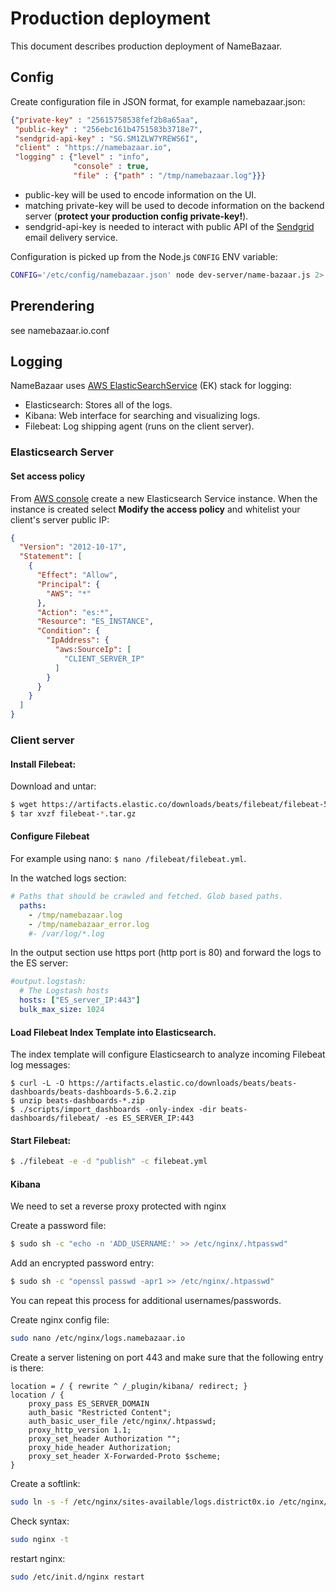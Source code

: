 # Production deployment
This document describes production deployment of NameBazaar.

## Config

Create configuration file in JSON format, for example namebazaar.json:
```json
{"private-key" : "25615758538fef2b8a65aa",
 "public-key" : "256ebc161b4751583b3718e7",
 "sendgrid-api-key" : "SG.SM1ZLW7YREWS6I",
 "client" : "https://namebazaar.io",
 "logging" : {"level" : "info",
              "console" : true,
              "file" : {"path" : "/tmp/namebazaar.log"}}}
```
  - public-key will be used to encode information on the UI.
  - matching private-key will be used to decode information on the backend server (**protect your production config private-key!**).
  - sendgrid-api-key is needed to interact with public API of the [Sendgrid](https://sendgrid.com/) email delivery service.

Configuration is picked up from the Node.js `CONFIG` ENV variable:
```sh
CONFIG='/etc/config/namebazaar.json' node dev-server/name-bazaar.js 2> /tmp/namebazaar_error.log
```

## Prerendering

see namebazaar.io.conf

## Logging

NameBazaar uses [AWS ElasticSearchService](https://aws.amazon.com/elasticsearch-service/) (EK) stack for logging:
  - Elasticsearch: Stores all of the logs.
  - Kibana: Web interface for searching and visualizing logs.
  - Filebeat: Log shipping agent (runs on the client server).

###  Elasticsearch Server

#### Set access policy

From [AWS console](https://console.aws.amazon.com/console/home) create a new Elasticsearch Service instance.
When the instance is created select **Modify the access policy** and whitelist your client's server public IP:

```json
{
  "Version": "2012-10-17",
  "Statement": [
    {
      "Effect": "Allow",
      "Principal": {
        "AWS": "*"
      },
      "Action": "es:*",
      "Resource": "ES_INSTANCE",
      "Condition": {
        "IpAddress": {
          "aws:SourceIp": [
            "CLIENT_SERVER_IP"
          ]
        }
      }
    }
  ]
}
```

### Client server

#### Install Filebeat:
Download and untar:
```sh
$ wget https://artifacts.elastic.co/downloads/beats/filebeat/filebeat-5.6.2-linux-x86_64.tar.gz
$ tar xvzf filebeat-*.tar.gz
```

#### Configure Filebeat

For example using nano: `$ nano /filebeat/filebeat.yml`.

In the watched logs section:
```yml
# Paths that should be crawled and fetched. Glob based paths.
  paths:
    - /tmp/namebazaar.log
    - /tmp/namebazaar_error.log
    #- /var/log/*.log
```

In the output section use https port (http port is 80) and forward the logs to the ES server:
```yml
#output.logstash:
  # The Logstash hosts
  hosts: ["ES_server_IP:443"]
  bulk_max_size: 1024
```

#### Load Filebeat Index Template into Elasticsearch.

The index template will configure Elasticsearch to analyze incoming Filebeat log messages:

```ssh
$ curl -L -O https://artifacts.elastic.co/downloads/beats/beats-dashboards/beats-dashboards-5.6.2.zip
$ unzip beats-dashboards-*.zip
$ ./scripts/import_dashboards -only-index -dir beats-dashboards/filebeat/ -es ES_SERVER_IP:443
```

#### Start Filebeat:

```sh
$ ./filebeat -e -d "publish" -c filebeat.yml
```

#### Kibana

We need to set a reverse proxy protected with nginx

Create a password file:

```sh
$ sudo sh -c "echo -n 'ADD_USERNAME:' >> /etc/nginx/.htpasswd"
```

Add an encrypted password entry:

```sh
$ sudo sh -c "openssl passwd -apr1 >> /etc/nginx/.htpasswd"
```

You can repeat this process for additional usernames/passwords.

Create nginx config file:

```sh
sudo nano /etc/nginx/logs.namebazaar.io
```

Create a server listening on port 443 and make sure that the following entry is there:

```
location = / { rewrite ^ /_plugin/kibana/ redirect; }
location / {
    proxy_pass ES_SERVER_DOMAIN
    auth_basic "Restricted Content";
    auth_basic_user_file /etc/nginx/.htpasswd;
    proxy_http_version 1.1;
    proxy_set_header Authorization "";
    proxy_hide_header Authorization;
    proxy_set_header X-Forwarded-Proto $scheme;
}
```

Create a softlink:

```sh
sudo ln -s -f /etc/nginx/sites-available/logs.district0x.io /etc/nginx/sites-enabled/logs.namebazaar.io
```

Check syntax:

```sh
sudo nginx -t
```

restart nginx:

```sh
sudo /etc/init.d/nginx restart
```
